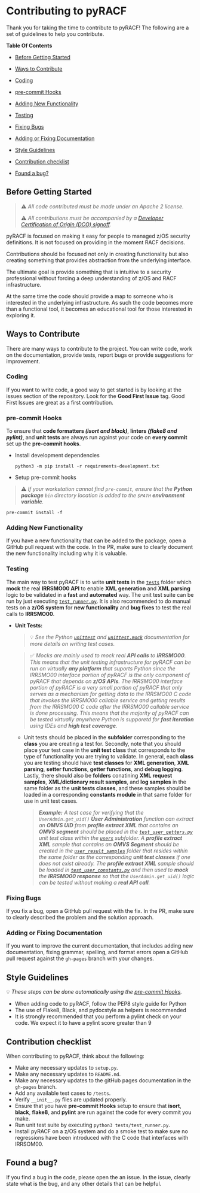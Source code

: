 # Contributing to pyRACF

Thank you for taking the time to contribute to pyRACF!
The following are a set of guidelines to help you contribute.

**Table Of Contents**

* [Before Getting Started](#before-getting-started)

* [Ways to Contribute](#ways-to-contribute)

* [Coding](#coding)

* [pre-commit Hooks](#pre-commit-hooks)

* [Adding New Functionality](#adding-new-functionality)

* [Testing](#testing)

* [Fixing Bugs](#fixing-bugs)

* [Adding or Fixing Documentation](#adding-or-fixing-documentation)

* [Style Guidelines](#style-guidelines)

* [Contribution checklist](#contribution-checklist)

* [Found a bug?](#found-a-bug)

## Before Getting Started

> :warning: _All code contributed must be made under an Apache 2 license._
>
> :warning: _All contributions must be accompanied by a [Developer Certification of Origin (DCO) signoff](https://github.com/openmainframeproject/tsc/blob/master/process/contribution_guidelines.md#developer-certificate-of-origin)._

pyRACF is focused on making it easy for people to managed z/OS security definitions. It is not focused on providing in the moment RACF decisions.

Contributions should be focused not only in creating functionality but also creating something that provides abstraction from the underlying interface.

The ultimate goal is provide something that is intuitive to a security professional without forcing a deep understanding of z/OS and RACF infrastructure.

At the same time the code should provide a map to someone who is interested in the underlying infrastructure. As such the code becomes more than a functional tool, it becomes an educational tool for those interested in exploring it.

## Ways to Contribute

There are many ways to contribute to the project. You can write code, work on the documentation, provide tests, report bugs or provide suggestions for improvement.

### Coding

If you want to write code, a good way to get started is by looking at the issues section of the repository. Look for the **Good First Issue** tag. Good First Issues are great as a first contribution.

### pre-commit Hooks
To ensure that **code formatters _(isort and black)_**, **linters _(flake8 and pylint)_**, and **unit tests** are always run against your code on **every commit** set up the **pre-commit hooks**.

* Install development dependencies
  ```shell
  python3 -m pip install -r requirements-development.txt
  ```
* Setup pre-commit hooks
> :warning: _If your workstation cannot find `pre-commit`, ensure that the **Python package** `bin` directory location is added to the `$PATH` **environment variable**._
  ```shell
  pre-commit install -f
  ```

### Adding New Functionality

If you have a new functionality that can be added to the package, open a GitHub pull request with the code. In the PR, make sure to clearly document the new functionality including why it is valuable.

### Testing

The main way to test pyRACF is to write **unit tests** in the [`tests`](tests) folder which **mock** the real **IRRSMO00 API** to enable **XML generation** and **XML parsing** logic to be validated in a **fast** and **automated** way. The unit test suite can be run by just executing [`test_runner.py`](tests/test_runner.py). It is also recommended to do manual tests on a **z/OS system** for **new functionality** and **bug fixes** to test the real calls to **IRRSMO00**.

* **Unit Tests:**

  > :bulb: _See the Python [`unittest`](https://docs.python.org/3/library/unittest.html) and [`unittest.mock`](https://docs.python.org/3/library/unittest.mock.html) documentation for more details on writing test cases._

  > :white_check_mark: _Mocks are mainly used to mock real **API calls** to **IRRSMO00**. This means that the unit testing infrastructure for pyRACF can be run on virtually **any platform** that suports Python since the IRRSMO00 interface portion of pyRACF is the only component of pyRACF that depends on **z/OS APIs**. The IRRSMO00 interface portion of pyRACF is a very small portion of pyRACF that only serves as a mechanism for getting data to the IRRSMO00 C code that invokes the IRRSMO00 callable service and getting results from the IRRSMO00 C code after the IRRSMO00 callable service is done processing. This means that the majority of pyRACF can be tested virtually anywhere Python is supporetd for **fast iteration** using IDEs and **high test coverage**._

  * Unit tests should be placed in the **subfolder** corresponding to the **class** you are creating a test for. Secondly, note that you should place your test case in the **unit test class** that corresponds to the type of functionality you are trying to validate. In general, each **class** you are testing should have **test classes** for **XML generation**, **XML parsing**, **setter functions**, **getter functions**, and **debug logging**. Lastly, there should also be **folders** conatining **XML request samples**, **XML/dictionary result samples**, and **log samples** in the same folder as the **unit tests classes**, and these samples should be loaded in a corresponding **constants module** in that same folder for use in unit test cases. 

    > _**Example:** A test case for verifying that the `UserAdmin.get_uid()` **User Administration** function can extract an **OMVS UID** from **profile extract XML** that contains an **OMVS segment** should be placed in the [`test_user_getters.py`](tests/user/test_user_getters.py) unit test class within the [`users`](tests/user) subfolder. A **profile extract XML** sample that contains an **OMVS Segment** should be created in the [`user_result_samples`](tests/user/user_result_samples) folder that resides within the same folder as the corresponding **unit test classes** if one does not exist already. The **profile extract XML** sample should be loaded in [`test_user_constants.py`](tests/user/test_user_constants.py) and then used to **mock** the **IRRSMO00 response** so that the `UserAdmin.get_uid()` logic can be tested without making a **real API call**._

### Fixing Bugs

If you fix a bug, open a GitHub pull request with the fix. In the PR, make sure to clearly described the problem and the solution approach.

### Adding or Fixing Documentation

If you want to improve the current documentation, that includes adding new documentation, fixing grammar, spelling, and format errors open a GitHub pull request against the `gh-pages` branch with your changes.

## Style Guidelines

:bulb: _These steps can be done automatically using the [pre-commit Hooks](#pre-commit-hooks)._

* When adding code to pyRACF, follow the PEP8 style guide for Python
* The use of Flake8, Black, and pydocstyle as helpers is recommended
* It is strongly recommended that you perform a pylint check on your code. We expect it to have a pylint score greater than 9

## Contribution checklist

When contributing to pyRACF, think about the following:

* Make any necessary updates to `setup.py`.
* Make any necessary updates to `README.md`.
* Make any necessary updates to the gitHub pages documentation in the `gh-pages` branch.
* Add any available test cases to `/tests`.
* Verify `__init__.py` files are updated properly.
* Ensure that you have __pre-commit Hooks__ setup to ensure that **isort**, **black**, **flake8**, and **pylint** are run against the code for every commit you make.
* Run unit test suite by executing `python3 tests/test_runner.py`.
* Install pyRACF on a z/OS system and do a smoke test to make sure no regressions have been introduced with the C code that interfaces with IRRSOM00.

## Found a bug?

If you find a bug in the code, please open the an issue.
In the issue, clearly state what is the bug, and  any other details that can be helpful.

